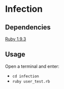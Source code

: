 Infection
===

Dependencies
---
[Ruby 1.9.3](https://www.ruby-lang.org/en/downloads/)

Usage
---
Open a terminal and enter:

* `cd infection`
* `ruby user_test.rb`

